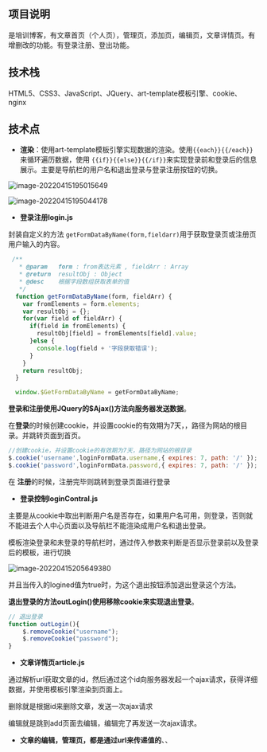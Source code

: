 ## 项目说明

是培训博客，有文章首页（个人页），管理页，添加页，编辑页，文章详情页。有增删改的功能。有登录注册、登出功能。

## 技术栈

HTML5、CSS3、JavaScript、JQuery、art-template模板引擎、cookie、nginx

## 技术点

- **渲染**：使用art-template模板引擎实现数据的渲染。使用`{{each}}{{/each}}`来循环遍历数据，使用 `{{if}}{{else}}{{/if}}`来实现登录前和登录后的信息展示。主要是导航栏的用户名和退出登录与登录注册按钮的切换。

![image-20220415195015649](C:\Users\sandy燕\AppData\Roaming\Typora\typora-user-images\image-20220415195015649.png)

![image-20220415195044178](C:\Users\sandy燕\AppData\Roaming\Typora\typora-user-images\image-20220415195044178.png)

- **登录注册login.js**

封装自定义的方法 `getFormDataByName(form,fieldarr)`用于获取登录页或注册页用户输入的内容。

```javascript
 /**
   * @param   form : from表达元素 , fieldArr : Array
   * @return  resultObj : Object
   * @desc    根据字段数组获取表单的值
   */
  function getFormDataByName(form, fieldArr) {
    var fromElements = form.elements;
    var resultObj = {};
    for(var field of fieldArr) {
      if(field in fromElements) {
        resultObj[field] = fromElements[field].value;
      }else {
        console.log(field + '字段获取错误');
      }
    }
    return resultObj;
  }

  window.$GetFormDataByName = getFormDataByName;
```

**登录和注册使用JQuery的$Ajax()方法向服务器发送数据**。

在**登录**的时候创建cookie，并设置cookie的有效期为7天，，路径为网站的根目录。并跳转页面到首页。

```javascript
//创建cookie，并设置cookie的有效期为7天，路径为网站的根目录
$.cookie('username',loginFormData.username,{ expires: 7, path: '/' });
$.cookie('password',loginFormData.password,{ expires: 7, path: '/' });
```

在 **注册**的时候，注册完毕则跳转到登录页面进行登录

- **登录控制loginContral.js**

主要是从cookie中取出判断用户名是否存在，如果用户名可用，则登录，否则就不能进去个人中心页面以及导航栏不能渲染成用户名和退出登录。

模板渲染登录和未登录的导航栏时，通过传入参数来判断是否显示登录前以及登录后的模板，进行切换

![image-20220415205649380](C:\Users\sandy燕\AppData\Roaming\Typora\typora-user-images\image-20220415205649380.png)

并且当传入的logined值为true时，为这个退出按钮添加退出登录这个方法。

**退出登录的方法outLogin()使用移除cookie来实现退出登录**。

```javascript
// 退出登录
function outLogin(){
    $.removeCookie("username");
    $.removeCookie("password");
}
```

- **文章详情页article.js**

通过解析url获取文章的id，然后通过这个id向服务器发起一个ajax请求，获得详细数据，并使用模板引擎渲染到页面上。

删除就是根据id来删除文章，发送一次ajax请求

编辑就是跳到add页面去编辑，编辑完了再发送一次ajax请求。

- **文章的编辑，管理页，都是通过url来传递值的**、、

